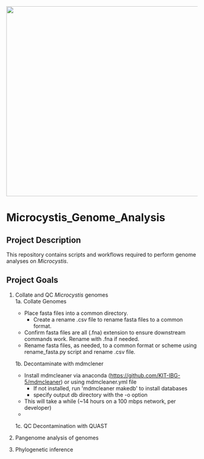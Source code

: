 <img src="Bloom_Image.jpeg" width="700" height="500">

# Microcystis_Genome_Analysis  


## Project Description

This repository contains scripts and workflows required to perform genome analyses on _Microcystis_. 

## Project Goals
1. Collate and QC _Microcystis_ genomes  
	1a. Collate Genomes  
	- Place fasta files into a common directory.
		- Create a rename .csv file to rename fasta files to a common format.  
	- Confirm fasta files are all (.fna) extension to ensure downstream commands work. Rename with .fna if needed.
	- Rename fasta files, as needed, to a common format or scheme using rename_fasta.py script and rename .csv file.  

	1b. Decontaminate with mdmclener  
	- Install mdmcleaner via anaconda (https://github.com/KIT-IBG-5/mdmcleaner) or using  mdmcleaner.yml file  
		- If not installed, run 'mdmcleaner makedb' to install databases  
		- specify output db directory with the -o option  
	- This will take a while (~14 hours on a 100 mbps network, per developer)  
	- 

	1c. QC Decontamination with QUAST

3. Pangenome analysis of genomes
4. Phylogenetic inference
